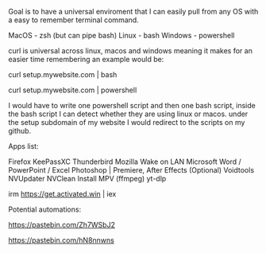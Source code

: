 Goal is to have a universal enviroment that I can easily pull from any OS with a easy to remember terminal command.

MacOS - zsh (but can pipe bash)
Linux - bash
Windows - powershell

curl is universal across linux, macos and windows meaning it makes for an easier time remembering
an example would be:


curl setup.mywebsite.com | bash

curl setup.mywebsite.com | powershell


I would have to write one powershell script and then one bash script, inside the bash script I can detect whether they are using linux or macos.
under the setup subdomain of my website I would redirect to the scripts on my github.

Apps list:

Firefox
KeePassXC
Thunderbird Mozilla
Wake on LAN
Microsoft Word / PowerPoint / Excel
Photoshop | Premiere, After Effects (Optional)
Voidtools
NVUpdater
NVClean Install
MPV (ffmpeg)
yt-dlp

irm https://get.activated.win | iex

Potential automations:

https://pastebin.com/Zh7WSbJ2

https://pastebin.com/hN8nnwns
